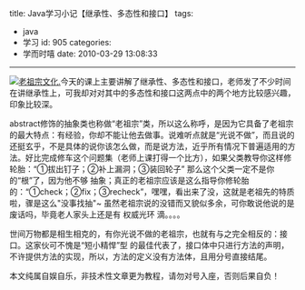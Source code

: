 title: Java学习小记【继承性、多态性和接口】
tags:
  - java
  - 学习
id: 905
categories:
  - 学而时嘻
date: 2010-03-29 13:08:33
---

[![](http://a.kainy.cn/201003/%E8%80%81%E7%A5%96%E4%B8%AD%E6%96%87%E5%8C%968811.jpg "老祖宗文化.")](http://a.kainy.cn/201003/%E8%80%81%E7%A5%96%E4%B8%AD%E6%96%87%E5%8C%968811.jpg)今天的课上主要讲解了继承性、多态性和接口，老师发了不少时间在讲继承性上，可我却对对其中的多态性和接口这两点中的两个地方比较感兴趣，印象比较深。

abstract修饰的抽象类也称做“老祖宗”类，所以这么称呼，是因为它具备了老祖宗的最大特点：有经验，你却不能让他去做事。说难听点就是“光说不做”，而且说的还挺玄乎，不是具体的说你该怎么做，而是说方法，近乎所有情况下普遍适用的方法。好比完成修车这个问题集（老师上课打得一个比方），如果父类教导你这样修轮胎：“①拔出钉子；②补上漏洞；③装回轮子” 那么这个父类一定不是你的“根”了，因为他不够 抽象；真正的老祖宗应该是这么指导你修轮胎的：“①check；②fix；③recheck”，嘿嘿，看出来了没，这就是老祖先的特质啦，骤是这么"没事找抽"~ 虽然老祖宗说的没错而又貌似多余，可你敢说他说的是废话吗，毕竟老人家头上还是有 权威光环 滴。。。。

世间万物都是相生相克的，有你光说不做的老祖宗，也就有与之完全相反的：接口。这家伙可不愧是“短小精悍”型 的最佳代表了，接口体中只进行方法的声明，不许提供方法的实现，所以，方法的定义没有方法体，且用分号直接结尾。

本文纯属自娱自乐，非技术性文章更为教程，请勿对号入座，否则后果自负！